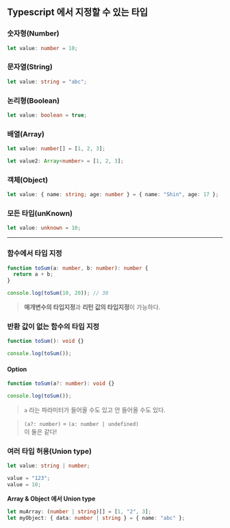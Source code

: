 ## Typescript 에서 지정할 수 있는 타입

### 숫자형(Number)

```ts
let value: number = 10;
```

### 문자열(String)

```ts
let value: string = "abc";
```

### 논리형(Boolean)

```ts
let value: boolean = true;
```

### 배열(Array)

```ts
let value: number[] = [1, 2, 3];

let value2: Array<number> = [1, 2, 3];
```

### 객체(Object)

```ts
let value: { name: string; age: number } = { name: "Shin", age: 17 };
```

### 모든 타입(unKnown)

```ts
let value: unknown = 10;
```

---

### 함수에서 타입 지정

```ts
function toSum(a: number, b: number): number {
  return a + b;
}

console.log(toSum(10, 20)); // 30
```

> **매개변수의 타입지정**과 **리턴 값의 타입지정**이 가능하다.

### 반환 값이 없는 함수의 타입 지정

```ts
function toSum(): void {}

console.log(toSum());
```

#### Option

```ts
function toSum(a?: number): void {}

console.log(toSum());
```

> `a` 라는 파라미터가 들어올 수도 있고 안 들어올 수도 있다.

> `(a?: number)` = `(a: number | undefined)`  
> 이 둘은 같다!

### 여러 타입 허용(Union type)

```ts
let value: string | number;

value = "123";
value = 10;
```

**Array & Object 에서 Union type**

```ts
let muArray: (number | string)[] = [1, "2", 3];
let myObject: { data: number | string } = { name: "abc" };
```
